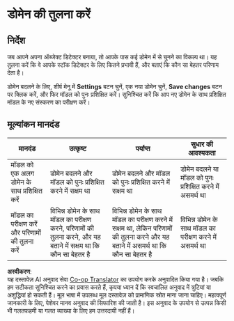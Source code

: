 <!--
CO_OP_TRANSLATOR_METADATA:
{
  "original_hash": "d93ee76fac4c2199973689ecd05baaf9",
  "translation_date": "2025-08-25T16:25:44+00:00",
  "source_file": "5-retail/lessons/1-train-stock-detector/assignment.md",
  "language_code": "hi"
}
-->
# डोमेन की तुलना करें

## निर्देश

जब आपने अपना ऑब्जेक्ट डिटेक्टर बनाया, तो आपके पास कई डोमेन में से चुनने का विकल्प था। यह तुलना करें कि वे आपके स्टॉक डिटेक्टर के लिए कितने प्रभावी हैं, और बताएं कि कौन सा बेहतर परिणाम देता है।

डोमेन बदलने के लिए, शीर्ष मेनू में **Settings** बटन चुनें, एक नया डोमेन चुनें, **Save changes** बटन पर क्लिक करें, और फिर मॉडल को पुनः प्रशिक्षित करें। सुनिश्चित करें कि आप नए डोमेन के साथ प्रशिक्षित मॉडल के नए संस्करण का परीक्षण करें।

## मूल्यांकन मानदंड

| मानदंड | उत्कृष्ट | पर्याप्त | सुधार की आवश्यकता |
| ------- | -------- | -------- | ------------------ |
| मॉडल को एक अलग डोमेन के साथ प्रशिक्षित करें | डोमेन बदलने और मॉडल को पुनः प्रशिक्षित करने में सक्षम था | डोमेन बदलने और मॉडल को पुनः प्रशिक्षित करने में सक्षम था | डोमेन बदलने या मॉडल को पुनः प्रशिक्षित करने में असमर्थ था |
| मॉडल का परीक्षण करें और परिणामों की तुलना करें | विभिन्न डोमेन के साथ मॉडल का परीक्षण करने, परिणामों की तुलना करने, और यह बताने में सक्षम था कि कौन सा बेहतर है | विभिन्न डोमेन के साथ मॉडल का परीक्षण करने में सक्षम था, लेकिन परिणामों की तुलना करने और यह बताने में असमर्थ था कि कौन सा बेहतर है | विभिन्न डोमेन के साथ मॉडल का परीक्षण करने में असमर्थ था |

**अस्वीकरण**:  
यह दस्तावेज़ AI अनुवाद सेवा [Co-op Translator](https://github.com/Azure/co-op-translator) का उपयोग करके अनुवादित किया गया है। जबकि हम सटीकता सुनिश्चित करने का प्रयास करते हैं, कृपया ध्यान दें कि स्वचालित अनुवाद में त्रुटियां या अशुद्धियां हो सकती हैं। मूल भाषा में उपलब्ध मूल दस्तावेज़ को प्रामाणिक स्रोत माना जाना चाहिए। महत्वपूर्ण जानकारी के लिए, पेशेवर मानव अनुवाद की सिफारिश की जाती है। इस अनुवाद के उपयोग से उत्पन्न किसी भी गलतफहमी या गलत व्याख्या के लिए हम उत्तरदायी नहीं हैं।